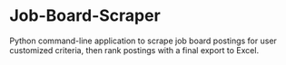 # Job-Board-Scraper
 Python command-line application to scrape job board postings for user customized criteria, then rank postings with a final export to Excel.
